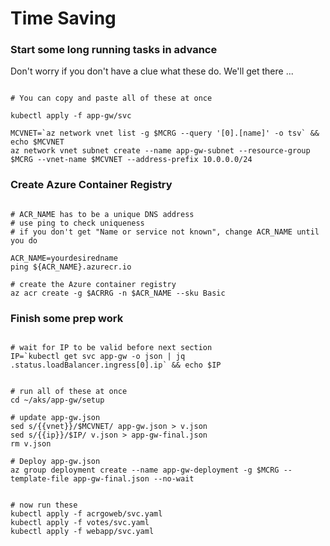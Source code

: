# Time Saving

### Start some long running tasks in advance

Don't worry if you don't have a clue what these do. We'll get there ...

```

# You can copy and paste all of these at once

kubectl apply -f app-gw/svc

MCVNET=`az network vnet list -g $MCRG --query '[0].[name]' -o tsv` && echo $MCVNET
az network vnet subnet create --name app-gw-subnet --resource-group $MCRG --vnet-name $MCVNET --address-prefix 10.0.0.0/24

```

### Create Azure Container Registry

```

# ACR_NAME has to be a unique DNS address
# use ping to check uniqueness
# if you don't get "Name or service not known", change ACR_NAME until you do

ACR_NAME=yourdesiredname
ping ${ACR_NAME}.azurecr.io

# create the Azure container registry
az acr create -g $ACRRG -n $ACR_NAME --sku Basic

```

### Finish some prep work

```

# wait for IP to be valid before next section
IP=`kubectl get svc app-gw -o json | jq .status.loadBalancer.ingress[0].ip` && echo $IP

```

```

# run all of these at once
cd ~/aks/app-gw/setup

# update app-gw.json
sed s/{{vnet}}/$MCVNET/ app-gw.json > v.json
sed s/{{ip}}/$IP/ v.json > app-gw-final.json
rm v.json

# Deploy app-gw.json
az group deployment create --name app-gw-deployment -g $MCRG --template-file app-gw-final.json --no-wait

```

```

# now run these
kubectl apply -f acrgoweb/svc.yaml
kubectl apply -f votes/svc.yaml
kubectl apply -f webapp/svc.yaml

```
